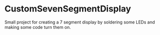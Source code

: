 # CustomSevenSegmentDisplay
Small project for creating a 7 segment display by soldering some LEDs and making some code turn them on.   
 
